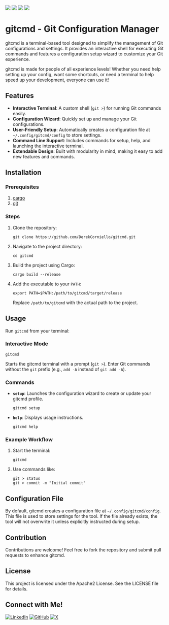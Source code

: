![](https://img.shields.io/crates/v/gitcmd.svg)
![](https://img.shields.io/crates/l/gitcmd.svg)
![](https://img.shields.io/crates/d/gitcmd.svg)
![](https://img.shields.io/docsrs/gitcmd.svg)

# gitcmd - Git Configuration Manager

gitcmd is a terminal-based tool designed to simplify the management of Git configurations and settings. It provides an interactive shell for executing Git commands and features a configuration setup wizard to customize your Git experience.

gitcmd is made for people of all experience levels! Whether you need help setting up your config, want some shortcuts, or need a terminal to help speed up your development, everyone can use it!

## Features

- **Interactive Terminal**: A custom shell (`git >`) for running Git commands easily.
- **Configuration Wizard**: Quickly set up and manage your Git configurations.
- **User-Friendly Setup**: Automatically creates a configuration file at `~/.config/gitcmd/config` to store settings.
- **Command Line Support**: Includes commands for setup, help, and launching the interactive terminal.
- **Extendable Design**: Built with modularity in mind, making it easy to add new features and commands.

## Installation

### Prerequisites

1. [cargo](https://github.com/rust-lang/cargo)
2. [git](https://git-scm.com/)

### Steps

1. Clone the repository:
   ```
   git clone https://github.com/DerekCorniello/gitcmd.git
   ```
2. Navigate to the project directory:
   ```
   cd gitcmd
   ```
3. Build the project using Cargo:
   ```
   cargo build --release
   ```
4. Add the executable to your `PATH`:
   ```
   export PATH=$PATH:/path/to/gitcmd/target/release
   ```
   Replace `/path/to/gitcmd` with the actual path to the project.

## Usage

Run `gitcmd` from your terminal:

### Interactive Mode
```
gitcmd
```
Starts the gitcmd terminal with a prompt (`git >`). Enter Git commands without the `git` prefix (e.g., `add -A` instead of `git add -A`).

### Commands
- **`setup`**: Launches the configuration wizard to create or update your gitcmd profile.
  ```
  gitcmd setup
  ```
- **`help`**: Displays usage instructions.
  ```
  gitcmd help
  ```

### Example Workflow
1. Start the terminal:
   ```
   gitcmd
   ```
2. Use commands like:
   ```
   git > status
   git > commit -m "Initial commit"
   ```

## Configuration File

By default, gitcmd creates a configuration file at `~/.config/gitcmd/config`. This file is used to store settings for the tool. If the file already exists, the tool will not overwrite it unless explicitly instructed during setup.

## Contribution

Contributions are welcome! Feel free to fork the repository and submit pull requests to enhance gitcmd.

## License

This project is licensed under the Apache2 License. See the LICENSE file for details.


## Connect with Me!
[![LinkedIn](https://img.shields.io/badge/LinkedIn-%230A66C2.svg?style=for-the-badge&logo=linkedin&logoColor=white)](https://www.linkedin.com/in/derek-corniello)
[![GitHub](https://img.shields.io/badge/GitHub-%23121011.svg?style=for-the-badge&logo=github&logoColor=white)](https://github.com/derekcorniello)
[![X](https://img.shields.io/badge/X-%231DA1F2.svg?style=for-the-badge&logo=x&logoColor=white)](https://x.com/derekcorniello)
